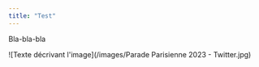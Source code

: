 ```yaml
---
title: "Test"
---
```

Bla-bla-bla

![Texte décrivant l'image](/images/Parade Parisienne 2023 - Twitter.jpg) 